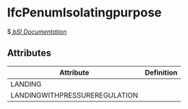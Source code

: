 IfcPenumIsolatingpurpose
========================
$[ _bSI
Documentation_](https://standards.buildingsmart.org/IFC/DEV/IFC4_2/FINAL/HTML/schema//pset/penum_isolatingpurpose.htm)


Attributes
----------
| Attribute                     | Definition   |
|-------------------------------|--------------|
| LANDING                       |              |
| LANDINGWITHPRESSUREREGULATION |              |
